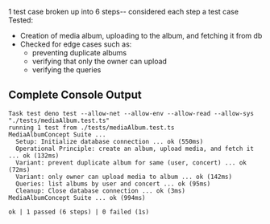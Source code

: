 1 test case broken up into 6 steps-- considered each step a test case
Tested:
- Creation of media album, uploading to the album, and fetching it from db
- Checked for edge cases such as:
	- preventing duplicate albums
	- verifying that only the owner can upload
	- verifying the queries
## Complete Console Output

```
Task test deno test --allow-net --allow-env --allow-read --allow-sys "./tests/mediaAlbum.test.ts"
running 1 test from ./tests/mediaAlbum.test.ts
MediaAlbumConcept Suite ...
  Setup: Initialize database connection ... ok (550ms)
  Operational Principle: create an album, upload media, and fetch it ... ok (132ms)
  Variant: prevent duplicate album for same (user, concert) ... ok (72ms)
  Variant: only owner can upload media to album ... ok (142ms)
  Queries: list albums by user and concert ... ok (95ms)
  Cleanup: Close database connection ... ok (3ms)
MediaAlbumConcept Suite ... ok (994ms)

ok | 1 passed (6 steps) | 0 failed (1s)
```
